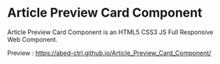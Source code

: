 # Article Preview Card Component

Article Preview Card Component is an HTML5 CSS3 JS Full Responsive Web Component.

Preview : https://abed-ctrl.github.io/Article_Preview_Card_Component/
